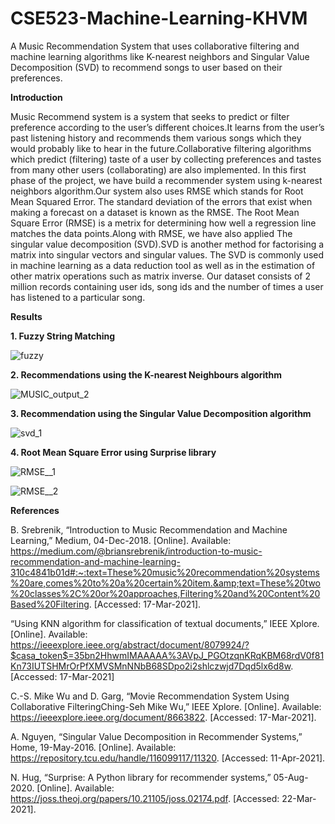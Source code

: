 # CSE523-Machine-Learning-KHVM
A Music Recommendation System that uses collaborative filtering and machine learning algorithms like K-nearest neighbors and Singular Value Decomposition (SVD) to recommend songs to user based on their preferences. 


**Introduction**

Music Recommend system is a system that seeks to predict or filter preference according to the user’s different choices.It  learns from the user’s past listening history and recommends them  various songs which they would probably like to hear in the future.Collaborative filtering algorithms which predict (filtering) taste of a user by collecting preferences and tastes from many other users (collaborating) are also implemented. In this first phase of the project, we have build a recommender system using k-nearest neighbors algorithm.Our system also uses RMSE which stands for Root Mean Squared Error. The standard deviation of the errors that exist when making a forecast on a dataset is known as the RMSE. The Root Mean Square Error (RMSE) is a metrix for determining how well a regression line matches the data points.Along with RMSE, we have also applied The singular value decomposition (SVD).SVD is another method for factorising a matrix into singular vectors and singular values. The SVD is commonly used in machine learning as a data reduction tool as well as in the estimation of other matrix operations such as matrix inverse.
Our dataset consists of 2 million records containing user ids, song ids and the number of times a user has listened to a particular song.


**Results**

**1. Fuzzy String Matching**

![fuzzy](https://user-images.githubusercontent.com/65005420/114298627-fe973a00-9ad4-11eb-90db-570ba0fa8ccc.JPG)


**2. Recommendations using the K-nearest Neighbours algorithm**

![MUSIC_output_2](https://user-images.githubusercontent.com/65005420/114298631-0656de80-9ad5-11eb-8d10-0a2b31da89dd.jpeg)


**3. Recommendation using the Singular Value Decomposition algorithm**

![svd_1](https://user-images.githubusercontent.com/65005420/114298638-0d7dec80-9ad5-11eb-97b9-770c65e5dd3b.JPG)


**4. Root Mean Square Error using Surprise library**

![RMSE__1](https://user-images.githubusercontent.com/65005420/114298642-15d62780-9ad5-11eb-928e-f324eadaeb5d.JPG)


![RMSE__2](https://user-images.githubusercontent.com/65005420/114298645-18d11800-9ad5-11eb-98f4-b98a1c9f5c71.JPG)




**References**

B. Srebrenik, “Introduction to Music Recommendation and Machine Learning,” Medium, 04-Dec-2018. [Online]. Available: https://medium.com/@briansrebrenik/introduction-to-music-recommendation-and-machine-learning-310c4841b01d#:~:text=These%20music%20recommendation%20systems%20are,comes%20to%20a%20certain%20item.&amp;text=These%20two%20classes%2C%20or%20approaches,Filtering%20and%20Content%20Based%20Filtering. [Accessed: 17-Mar-2021].


“Using KNN algorithm for classification of textual documents,” IEEE Xplore. [Online]. Available: https://ieeexplore.ieee.org/abstract/document/8079924/?$casa_token$=35bn2HhwmIMAAAAA%3AVpJ_PGOtzqnKRqKBM68rdV0f81Kn73IUTSHMrOrPfXMVSMnNNbB68SDpo2i2shlczwjd7Dqd5lx6d8w. [Accessed: 17-Mar-2021]


C.-S. Mike Wu and D. Garg, “Movie Recommendation System Using Collaborative FilteringChing-Seh Mike Wu,” IEEE Xplore. [Online]. Available: https://ieeexplore.ieee.org/document/8663822. [Accessed: 17-Mar-2021].


A. Nguyen, “Singular Value Decomposition in Recommender Systems,” Home, 19-May-2016. [Online]. Available: https://repository.tcu.edu/handle/116099117/11320. [Accessed: 11-Apr-2021].


N. Hug, “Surprise: A Python library for recommender systems,” 05-Aug-2020. [Online]. Available: https://joss.theoj.org/papers/10.21105/joss.02174.pdf. [Accessed: 22-Mar-2021].
